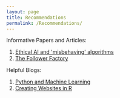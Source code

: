 ```yaml
---
layout: page
title: Recommendations
permalink: /Recommendations/
---
```


Informative Papers and Articles:

1. [Ethical AI and 'misbehaving' algorithms](https://www.rand.org/content/dam/rand/pubs/research_reports/RR1700/RR1744/RAND_RR1744.pdf)
2. [The Follower Factory](https://www.nytimes.com/interactive/2018/01/27/technology/social-media-bots.html)

Helpful Blogs:

1. [Python and Machine Learning](https://chrisalbon.com/)
2. [Creating Websites in R](https://www.emilyzabor.com/tutorials/rmarkdown_websites_tutorial.html)

